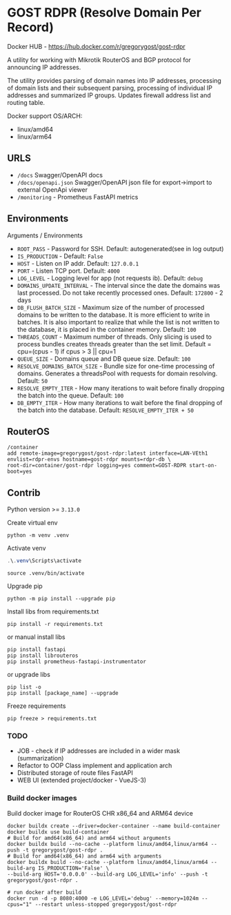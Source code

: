 # GOST RDPR (Resolve Domain Per Record)

Docker HUB - <https://hub.docker.com/r/gregorygost/gost-rdpr>

A utility for working with Mikrotik RouterOS and BGP protocol for announcing IP addresses.

The utility provides parsing of domain names into IP addresses, processing of domain lists and their subsequent parsing,
processing of individual IP addresses and summarized IP groups. Updates firewall address list and routing table.

Docker support OS/ARCH:

- linux/amd64
- linux/arm64

## URLS

- `/docs` Swagger/OpenAPI docs
- `/docs/openapi.json` Swagger/OpenAPI json file for export->import to external OpenApi viewer
- `/monitoring` - Prometheus FastAPI metrics

## Environments

Arguments / Environments

- `ROOT_PASS` - Password for SSH. Default: autogenerated(see in log output)
- `IS_PRODUCTION` - Default: `False`
- `HOST` - Listen on IP addr. Default: `127.0.0.1`
- `PORT` - Listen TCP port. Default: `4000`
- `LOG_LEVEL` - Logging level for app (not requests ib). Default: `debug`
- `DOMAINS_UPDATE_INTERVAL` - The interval since the date the domains was last processed. Do not take recently processed
  ones. Default: `172800` - 2 days
- `DB_FLUSH_BATCH_SIZE` - Maximum size of the number of processed domains to be written to the database. It is more
  efficient to write in batches. It is also important to realize that while the list is not written to the database, it
  is placed in the container memory. Default: `100`
- `THREADS_COUNT` - Maximum number of threads. Only slicing is used to process bundles creates threads greater than the
  set limit. Default = cpu=(cpus - 1) if cpus > 3 || cpu=1
- `QUEUE_SIZE` - Domains queue and DB queue size. Default: `100`
- `RESOLVE_DOMAINS_BATCH_SIZE` - Bundle size for one-time processing of domains. Generates a threadsPool with requests
  for domain resolving. Default: `50`
- `RESOLVE_EMPTY_ITER` - How many iterations to wait before finally dropping the batch into the queue. Default: `100`
- `DB_EMPTY_ITER` - How many iterations to wait before the final dropping of the batch into the database. Default:
  `RESOLVE_EMPTY_ITER + 50`

## RouterOS

```shell
/container
add remote-image=gregorygost/gost-rdpr:latest interface=LAN-VEth1 envlist=rdpr-envs hostname=gost-rdpr mounts=rdpr-db \
root-dir=container/gost-rdpr logging=yes comment=GOST-RDPR start-on-boot=yes
```

## Contrib

Python version >= `3.13.0`

Create virtual env

```shell
python -m venv .venv
```

Activate venv

```powershell
.\.venv\Scripts\activate
```

```shell
source .venv/bin/activate
```

Upgrade pip

```shell
python -m pip install --upgrade pip
```

Install libs from requirements.txt

```shell
pip install -r requirements.txt
```

or manual install libs

```shell
pip install fastapi
pip install librouteros
pip install prometheus-fastapi-instrumentator
```

or upgrade libs

```shell
pip list -o
pip install [package_name] --upgrade
```

Freeze requirements

```shell
pip freeze > requirements.txt
```

### TODO

- JOB - check if IP addresses are included in a wider mask (summarization)
- Refactor to OOP Class implement and application arch
- Distributed storage of route files FastAPI
- WEB UI (extended project/docker - VueJS-3)

### Build docker images

Build docker image for RouterOS CHR x86_64 and ARM64 device

```shell
docker buildx create --driver=docker-container --name build-container
docker buildx use build-container
# Build for amd64(x86_64) and arm64 without arguments
docker buildx build --no-cache --platform linux/amd64,linux/arm64 --push -t gregorygost/gost-rdpr .
# Build for amd64(x86_64) and arm64 with arguments
docker buildx build --no-cache --platform linux/amd64,linux/arm64 --build-arg IS_PRODUCTION='False' \
--build-arg HOST='0.0.0.0' --build-arg LOG_LEVEL='info' --push -t gregorygost/gost-rdpr .
```

```shell
# run docker after build
docker run -d -p 8080:4000 -e LOG_LEVEL='debug' --memory=1024m --cpus="1" --restart unless-stopped gregorygost/gost-rdpr
```
